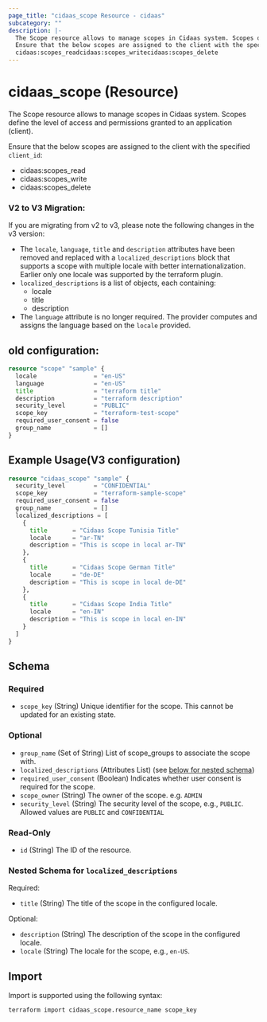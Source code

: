 ```yaml
---
page_title: "cidaas_scope Resource - cidaas"
subcategory: ""
description: |-
  The Scope resource allows to manage scopes in Cidaas system. Scopes define the level of access and permissions granted to an application (client).
  Ensure that the below scopes are assigned to the client with the specified client_id:
  cidaas:scopes_readcidaas:scopes_writecidaas:scopes_delete
---
```


# cidaas_scope (Resource)

The Scope resource allows to manage scopes in Cidaas system. Scopes define the level of access and permissions granted to an application (client).

 Ensure that the below scopes are assigned to the client with the specified `client_id`:
- cidaas:scopes_read
- cidaas:scopes_write
- cidaas:scopes_delete


### V2 to V3 Migration:
If you are migrating from v2 to v3, please note the following changes in the v3 version:

- The `locale`, `language`, `title` and `description` attributes have been removed and replaced with a `localized_descriptions` block that supports a scope with multiple locale with better internationalization. Earlier only one locale was supported by the terraform plugin.
- `localized_descriptions` is a list of objects, each containing:
  - locale
  - title
  - description
- The `language` attribute is no longer required. The provider computes and assigns the language based on the `locale` provided.

## old configuration:
```terraform
resource "scope" "sample" {
  locale                = "en-US"
  language              = "en-US"
  title                 = "terraform title"
  description           = "terraform description"
  security_level        = "PUBLIC"
  scope_key             = "terraform-test-scope"
  required_user_consent = false
  group_name            = []
}
```

## Example Usage(V3 configuration)

```terraform
resource "cidaas_scope" "sample" {
  security_level        = "CONFIDENTIAL"
  scope_key             = "terraform-sample-scope"
  required_user_consent = false
  group_name            = []
  localized_descriptions = [
    {
      title       = "Cidaas Scope Tunisia Title"
      locale      = "ar-TN"
      description = "This is scope in local ar-TN"
    },
    {
      title       = "Cidaas Scope German Title"
      locale      = "de-DE"
      description = "This is scope in local de-DE"
    },
    {
      title       = "Cidaas Scope India Title"
      locale      = "en-IN"
      description = "This is scope in local en-IN"
    }
  ]
}
```

<!-- schema generated by tfplugindocs -->
## Schema

### Required

- `scope_key` (String) Unique identifier for the scope. This cannot be updated for an existing state.

### Optional

- `group_name` (Set of String) List of scope_groups to associate the scope with.
- `localized_descriptions` (Attributes List) (see [below for nested schema](#nestedatt--localized_descriptions))
- `required_user_consent` (Boolean) Indicates whether user consent is required for the scope.
- `scope_owner` (String) The owner of the scope. e.g. `ADMIN`
- `security_level` (String) The security level of the scope, e.g., `PUBLIC`. Allowed values are `PUBLIC` and `CONFIDENTIAL`

### Read-Only

- `id` (String) The ID of the resource.

<a id="nestedatt--localized_descriptions"></a>
### Nested Schema for `localized_descriptions`

Required:

- `title` (String) The title of the scope in the configured locale.

Optional:

- `description` (String) The description of the scope in the configured locale.
- `locale` (String) The locale for the scope, e.g., `en-US`.

## Import

Import is supported using the following syntax:

```shell
terraform import cidaas_scope.resource_name scope_key
```